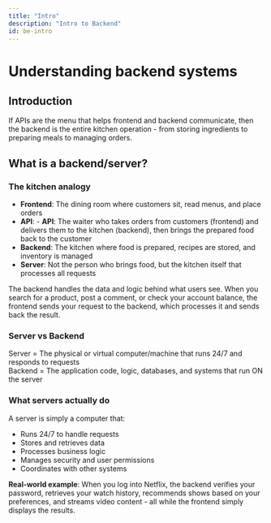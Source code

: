 ```yaml
---
title: "Intro"
description: "Intro to Backend"
id: be-intro
---
```


# Understanding backend systems

## Introduction

If APIs are the menu that helps frontend and backend communicate, then the backend is the entire kitchen operation - from storing ingredients to preparing meals to managing orders. 

## What is a backend/server?

### The kitchen analogy

- **Frontend**: The dining room where customers sit, read menus, and place orders
- **API**: - **API**: The waiter who takes orders from customers (frontend) and delivers them to the kitchen (backend), then brings the prepared food back to the customer
- **Backend**: The kitchen where food is prepared, recipes are stored, and inventory is managed
- **Server**: Not the person who brings food, but the kitchen itself that processes all requests

The backend handles the data and logic behind what users see. When you search for a product, post a comment, or check your account balance, the frontend sends your request to the backend, which processes it and sends back the result.

### Server vs Backend
Server = The physical or virtual computer/machine that runs 24/7 and responds to requests  
Backend = The application code, logic, databases, and systems that run ON the server


### What servers actually do

A server is simply a computer that:
- Runs 24/7 to handle requests
- Stores and retrieves data
- Processes business logic
- Manages security and user permissions
- Coordinates with other systems

**Real-world example**: When you log into Netflix, the backend verifies your password, retrieves your watch history, recommends shows based on your preferences, and streams video content - all while the frontend simply displays the results.
